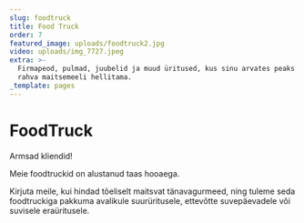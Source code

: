 ```yaml
---
slug: foodtruck
title: Food Truck
order: 7
featured_image: uploads/foodtruck2.jpg
video: uploads/img_7727.jpeg
extra: >-
  Firmapeod, pulmad, juubelid ja muud üritused, kus sinu arvates peaks Uulits
  rahva maitsemeeli hellitama.
_template: pages
---
```


# FoodTruck

Armsad kliendid!

Meie foodtruckid on alustanud taas hooaega.

Kirjuta meile, kui hindad tõeliselt maitsvat tänavagurmeed, ning tuleme seda foodtruckiga pakkuma avalikule suurüritusele, ettevõtte suvepäevadele või suvisele eraüritusele.
